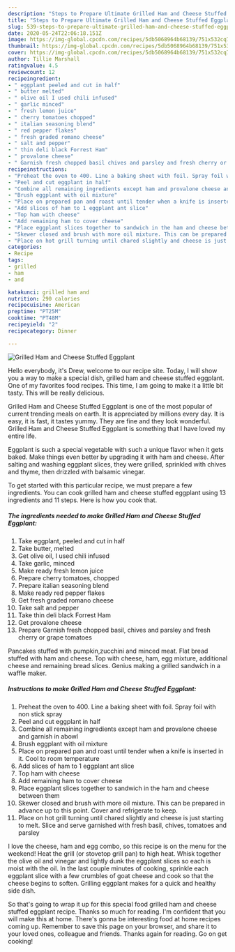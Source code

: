 ```yaml
---
description: "Steps to Prepare Ultimate Grilled Ham and Cheese Stuffed Eggplant"
title: "Steps to Prepare Ultimate Grilled Ham and Cheese Stuffed Eggplant"
slug: 539-steps-to-prepare-ultimate-grilled-ham-and-cheese-stuffed-eggplant
date: 2020-05-24T22:06:18.151Z
image: https://img-global.cpcdn.com/recipes/5db5068964b68139/751x532cq70/grilled-ham-and-cheese-stuffed-eggplant-recipe-main-photo.jpg
thumbnail: https://img-global.cpcdn.com/recipes/5db5068964b68139/751x532cq70/grilled-ham-and-cheese-stuffed-eggplant-recipe-main-photo.jpg
cover: https://img-global.cpcdn.com/recipes/5db5068964b68139/751x532cq70/grilled-ham-and-cheese-stuffed-eggplant-recipe-main-photo.jpg
author: Tillie Marshall
ratingvalue: 4.5
reviewcount: 12
recipeingredient:
- " eggplant peeled and cut in half"
- " butter melted"
- " olive oil I used chili infused"
- " garlic minced"
- " fresh lemon juice"
- " cherry tomatoes chopped"
- " italian seasoning blend"
- " red pepper flakes"
- " fresh graded romano cheese"
- " salt and pepper"
- " thin deli black Forrest Ham"
- " provalone cheese"
- " Garnish fresh chopped basil chives and parsley and fresh cherry or grape tomatoes"
recipeinstructions:
- "Preheat the oven to 400. Line a baking sheet with foil. Spray foil with non stick spray"
- "Peel and cut eggplant in half"
- "Combine all remaining ingredients except ham and provalone cheese and garnish in abowl"
- "Brush eggplant with oil mixture"
- "Place on prepared pan and roast until tender when a knife is inserted in it. Cool to room temperature"
- "Add slices of ham to 1 eggplant ant slice"
- "Top ham with cheese"
- "Add remaining ham to cover cheese"
- "Place eggplant slices together to sandwich in the ham and cheese between them"
- "Skewer closed and brush with more oil mixture. This can be prepared in advance up to this point. Cover and refrigerate to keep."
- "Place on hot grill turning until chared slightly and cheese is just starting to melt. Slice and serve garnished with fresh basil, chives, tomatoes and parsley"
categories:
- Recipe
tags:
- grilled
- ham
- and

katakunci: grilled ham and 
nutrition: 290 calories
recipecuisine: American
preptime: "PT25M"
cooktime: "PT48M"
recipeyield: "2"
recipecategory: Dinner

---
```



![Grilled Ham and Cheese Stuffed Eggplant](https://img-global.cpcdn.com/recipes/5db5068964b68139/751x532cq70/grilled-ham-and-cheese-stuffed-eggplant-recipe-main-photo.jpg)

Hello everybody, it's Drew, welcome to our recipe site. Today, I will show you a way to make a special dish, grilled ham and cheese stuffed eggplant. One of my favorites food recipes. This time, I am going to make it a little bit tasty. This will be really delicious.

Grilled Ham and Cheese Stuffed Eggplant is one of the most popular of current trending meals on earth. It is appreciated by millions every day. It is easy, it is fast, it tastes yummy. They are fine and they look wonderful. Grilled Ham and Cheese Stuffed Eggplant is something that I have loved my entire life.

Eggplant is such a special vegetable with such a unique flavor when it gets baked. Make things even better by upgrading it with ham and cheese. After salting and washing eggplant slices, they were grilled, sprinkled with chives and thyme, then drizzled with balsamic vinegar.


To get started with this particular recipe, we must prepare a few ingredients. You can cook grilled ham and cheese stuffed eggplant using 13 ingredients and 11 steps. Here is how you cook that.

<!--inarticleads1-->

##### The ingredients needed to make Grilled Ham and Cheese Stuffed Eggplant:

1. Take  eggplant, peeled and cut in half
1. Take  butter, melted
1. Get  olive oil, I used chili infused
1. Take  garlic, minced
1. Make ready  fresh lemon juice
1. Prepare  cherry tomatoes, chopped
1. Prepare  italian seasoning blend
1. Make ready  red pepper flakes
1. Get  fresh graded romano cheese
1. Take  salt and pepper
1. Take  thin deli black Forrest Ham
1. Get  provalone cheese
1. Prepare  Garnish fresh chopped basil, chives and parsley and fresh cherry or grape tomatoes


Pancakes stuffed with pumpkin,zucchini and minced meat. Flat bread stuffed with ham and cheese. Top with cheese, ham, egg mixture, additional cheese and remaining bread slices. Genius making a grilled sandwich in a waffle maker. 

<!--inarticleads2-->

##### Instructions to make Grilled Ham and Cheese Stuffed Eggplant:

1. Preheat the oven to 400. Line a baking sheet with foil. Spray foil with non stick spray
1. Peel and cut eggplant in half
1. Combine all remaining ingredients except ham and provalone cheese and garnish in abowl
1. Brush eggplant with oil mixture
1. Place on prepared pan and roast until tender when a knife is inserted in it. Cool to room temperature
1. Add slices of ham to 1 eggplant ant slice
1. Top ham with cheese
1. Add remaining ham to cover cheese
1. Place eggplant slices together to sandwich in the ham and cheese between them
1. Skewer closed and brush with more oil mixture. This can be prepared in advance up to this point. Cover and refrigerate to keep.
1. Place on hot grill turning until chared slightly and cheese is just starting to melt. Slice and serve garnished with fresh basil, chives, tomatoes and parsley


I love the cheese, ham and egg combo, so this recipe is on the menu for the weekend! Heat the grill (or stovetop grill pan) to high heat. Whisk together the olive oil and vinegar and lightly dunk the eggplant slices so each is moist with the oil. In the last couple minutes of cooking, sprinkle each eggplant slice with a few crumbles of goat cheese and cook so that the cheese begins to soften. Grilling eggplant makes for a quick and healthy side dish. 

So that's going to wrap it up for this special food grilled ham and cheese stuffed eggplant recipe. Thanks so much for reading. I'm confident that you will make this at home. There's gonna be interesting food at home recipes coming up. Remember to save this page on your browser, and share it to your loved ones, colleague and friends. Thanks again for reading. Go on get cooking!
